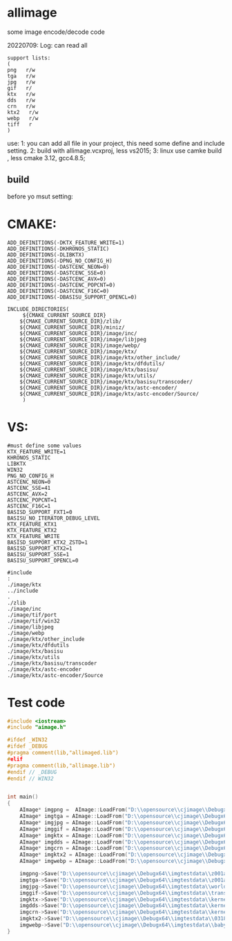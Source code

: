 # allimage
some image encode/decode code

20220709: Log: can read all


	support lists:
	(
	png   r/w
	tga   r/w
	jpg   r/w
	gif   r/
	ktx   r/w
	dds   r/w
	crn   r/w
	ktx2   r/w
	webp   r/w
	tiff   r
	)  

use:
1:  you can add  all file in  your project, this need some define and include setting.
2:  build with allimage.vcxproj, less vs2015;
3:  linux use camke build , less cmake 3.12, gcc4.8.5;


## build 

before  yo msut  setting:

# CMAKE:
	ADD_DEFINITIONS(-DKTX_FEATURE_WRITE=1)
	ADD_DEFINITIONS(-DKHRONOS_STATIC)
	ADD_DEFINITIONS(-DLIBKTX)
	ADD_DEFINITIONS(-DPNG_NO_CONFIG_H)
	ADD_DEFINITIONS(-DASTCENC_NEON=0)
	ADD_DEFINITIONS(-DASTCENC_SSE=0)
	ADD_DEFINITIONS(-DASTCENC_AVX=0)
	ADD_DEFINITIONS(-DASTCENC_POPCNT=0)
	ADD_DEFINITIONS(-DASTCENC_F16C=0)
	ADD_DEFINITIONS(-DBASISU_SUPPORT_OPENCL=0)
	
	INCLUDE_DIRECTORIES(                  
	     ${CMAKE_CURRENT_SOURCE_DIR}
	    ${CMAKE_CURRENT_SOURCE_DIR}/zlib/
	    ${CMAKE_CURRENT_SOURCE_DIR}/miniz/
		${CMAKE_CURRENT_SOURCE_DIR}/image/inc/
		${CMAKE_CURRENT_SOURCE_DIR}/image/libjpeg
		${CMAKE_CURRENT_SOURCE_DIR}/image/webp/
		${CMAKE_CURRENT_SOURCE_DIR}/image/ktx/
		${CMAKE_CURRENT_SOURCE_DIR}/image/ktx/other_include/
		${CMAKE_CURRENT_SOURCE_DIR}/image/ktx/dfdutils/
		${CMAKE_CURRENT_SOURCE_DIR}/image/ktx/basisu/
		${CMAKE_CURRENT_SOURCE_DIR}/image/ktx/utils/
		${CMAKE_CURRENT_SOURCE_DIR}/image/ktx/basisu/transcoder/
		${CMAKE_CURRENT_SOURCE_DIR}/image/ktx/astc-encoder/
		${CMAKE_CURRENT_SOURCE_DIR}/image/ktx/astc-encoder/Source/
	     )

# VS:
	#must define some values
	KTX_FEATURE_WRITE=1
	KHRONOS_STATIC
	LIBKTX
	WIN32
	PNG_NO_CONFIG_H
	ASTCENC_NEON=0
	ASTCENC_SSE=41
	ASTCENC_AVX=2
	ASTCENC_POPCNT=1
	ASTCENC_F16C=1
	BASISD_SUPPORT_FXT1=0
	BASISU_NO_ITERATOR_DEBUG_LEVEL
	KTX_FEATURE_KTX1
	KTX_FEATURE_KTX2
	KTX_FEATURE_WRITE
	BASISD_SUPPORT_KTX2_ZSTD=1
	BASISD_SUPPORT_KTX2=1
	BASISU_SUPPORT_SSE=1
	BASISU_SUPPORT_OPENCL=0
	
	#include
	:
	./image/ktx
	../include
	.
	./zlib
	./image/inc
	./image/tif/port
	./image/tif/win32
	./image/libjpeg
	./image/webp
	./image/ktx/other_include
	./image/ktx/dfdutils
	./image/ktx/basisu
	./image/ktx/utils
	./image/ktx/basisu/transcoder
	./image/ktx/astc-encoder
	./image/ktx/astc-encoder/Source



# Test code

```c++
#include <iostream>
#include "aimage.h"

#ifdef _WIN32  
#ifdef _DEBUG
#pragma comment(lib,"allimaged.lib")
#elif
#pragma comment(lib,"allimage.lib")
#endif // _DEBUG
#endif // WIN32


int main()
{
    AImage* imgpng =  AImage::LoadFrom("D:\\opensource\\cjimage\\Debugx64\\imgtestdata\\z001.png");
    AImage* imgtga = AImage::LoadFrom("D:\\opensource\\cjimage\\Debugx64\\imgtestdata\\z001.tga");
    AImage* imgjpg = AImage::LoadFrom("D:\\opensource\\cjimage\\Debugx64\\imgtestdata\\world.jpg");
    AImage* imggif = AImage::LoadFrom("D:\\opensource\\cjimage\\Debugx64\\imgtestdata\\transgif.gif");
    AImage* imgktx = AImage::LoadFrom("D:\\opensource\\cjimage\\Debugx64\\imgtestdata\\kernel_ktx.ktx");
    AImage* imgdds = AImage::LoadFrom("D:\\opensource\\cjimage\\Debugx64\\imgtestdata\\kernel_ktx.dds");
    AImage* imgcrn = AImage::LoadFrom("D:\\opensource\\cjimage\\Debugx64\\imgtestdata\\kernel_ktx.crn");
    AImage* imgktx2 = AImage::LoadFrom("D:\\opensource\\cjimage\\Debugx64\\imgtestdata\\0318_img0.ktx2");
    AImage* imgwebp = AImage::LoadFrom("D:\\opensource\\cjimage\\Debugx64\\imgtestdata\\baby_tux.webp"); 

    imgpng->Save("D:\\opensource\\cjimage\\Debugx64\\imgtestdata\\z001a.png", AImageEncodeType::ePNG);
    imgtga->Save("D:\\opensource\\cjimage\\Debugx64\\imgtestdata\\z001a.tga", AImageEncodeType::eTGA);
    imgjpg->Save("D:\\opensource\\cjimage\\Debugx64\\imgtestdata\\worlda.jpg", AImageEncodeType::eJPG);
    imggif->Save("D:\\opensource\\cjimage\\Debugx64\\imgtestdata\\transgifa.gif", AImageEncodeType::eGIF);
    imgktx->Save("D:\\opensource\\cjimage\\Debugx64\\imgtestdata\\kernel_ktxa.ktx", AImageEncodeType::eKTX);
    imgdds->Save("D:\\opensource\\cjimage\\Debugx64\\imgtestdata\\kernel_ktxa.dds", AImageEncodeType::eDDS);
    imgcrn->Save("D:\\opensource\\cjimage\\Debugx64\\imgtestdata\\kernel_ktxa.crn", AImageEncodeType::eCRN);
    imgktx2->Save("D:\\opensource\\cjimage\\Debugx64\\imgtestdata\\0318_img0a.ktx2", AImageEncodeType::eKTX2);
    imgwebp->Save("D:\\opensource\\cjimage\\Debugx64\\imgtestdata\\baby_tuxa.webp", AImageEncodeType::eWEBP);
}


```

